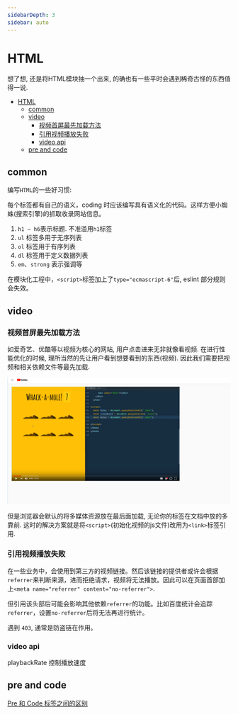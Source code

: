 ```yaml
---
sidebarDepth: 3
sidebar: auto
---
```


# HTML

想了想, 还是将HTML模块抽一个出来, 的确也有一些平时会遇到稀奇古怪的东西值得一说.

- [HTML](#html)
  - [common](#common)
  - [video](#video)
    - [视频首屏最先加载方法](#%e8%a7%86%e9%a2%91%e9%a6%96%e5%b1%8f%e6%9c%80%e5%85%88%e5%8a%a0%e8%bd%bd%e6%96%b9%e6%b3%95)
    - [引用视频播放失败](#%e5%bc%95%e7%94%a8%e8%a7%86%e9%a2%91%e6%92%ad%e6%94%be%e5%a4%b1%e8%b4%a5)
    - [video api](#video-api)
  - [pre and code](#pre-and-code)

## common

编写`HTML`的一些好习惯:

每个标签都有自己的语义，coding 时应该编写具有语义化的代码。这样方便小蜘蛛(搜索引擎)的抓取收录网站信息。

1. `h1 ~ h6`表示标题. 不准滥用`h1`标签
2. `ul` 标签多用于无序列表
3. `ol` 标签用于有序列表
4. `dl` 标签用于定义数据列表
5. `em`、`strong` 表示强调等

在模块化工程中，`<script>`标签加上了`type="ecmascript-6"`后, eslint 部分规则会失效。

## video

### 视频首屏最先加载方法

如爱奇艺、优酷等以视频为核心的网站, 用户点击进来无非就像看视频. 在进行性能优化的时候, 理所当然的先让用户看到想要看到的东西(视频). 因此我们需要把视频和相关依赖文件等最先加载.

![YouTube在网络慢的场景](./images/youtube.png)

但是浏览器会默认的将多媒体资源放在最后面加载, 无论你的标签在文档中放的多靠前. 这时的解决方案就是将`<script>`(初始化视频的js文件)改用为`<link>`标签引用.

### 引用视频播放失败

在一些业务中，会使用到第三方的视频链接。然后该链接的提供者或许会根据`referrer`来判断来源，进而拒绝请求，视频将无法播放。因此可以在页面首部加上`<meta name="referrer" content="no-referrer">`.

但引用该头部后可能会影响其他依赖`referrer`的功能。比如百度统计会追踪`referrer`，设置`no-referrer`后将无法再进行统计。

遇到 `403`, 通常是防盗链在作用。

### video api

playbackRate 控制播放速度

## pre and code

[Pre 和 Code 标签之间的区别](https://anran758.github.io/blog/2019/08/24/js-%E5%B0%86JSON%E6%95%B0%E6%8D%AE%E6%A0%BC%E5%BC%8F%E8%BE%93%E5%87%BA%E8%87%B3%E9%A1%B5%E9%9D%A2%E4%B8%8A/)

